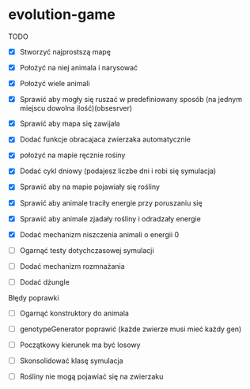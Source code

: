 # evolution-game
TODO
- [x] Stworzyć najprostszą mapę
- [x] Położyć na niej animala i narysować
- [x] Położyć wiele animali
- [x] Sprawić aby mogły się ruszać w predefiniowany sposób (na jednym miejscu dowolna ilość)(obsesrver) 
- [x] Sprawić aby mapa się zawijała
- [x] Dodać funkcje obracajaca zwierzaka automatycznie
- [x] położyć na mapie ręcznie rośiny
- [x] Dodać cykl dniowy (podajesz liczbe dni i robi się symulacja)

- [x] Sprawić aby na mapie pojawiały się rośliny

- [x] Sprawić aby animale traciły energie przy poruszaniu się
- [x] Sprawić aby animale zjadały rośliny i odradzały energie
- [x] Dodać mechanizm niszczenia animali o energii 0
- [ ] Ogarnąć testy dotychczasowej symulacji
- [ ] Dodać mechanizm rozmnażania
- [ ] Dodać dżungle

Błędy poprawki
- [ ] Ogarnąć konstruktory do animala
- [ ] genotypeGenerator poprawić (każde zwierze musi mieć każdy gen)
- [ ] Początkowy kierunek ma być losowy
- [ ]  Skonsolidować klasę symulacja
- [ ] Rośliny nie mogą pojawiać się na zwierzaku



